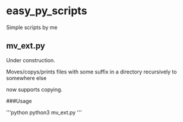 # easy_py_scripts
Simple scripts by me

## mv_ext.py

Under construction.

Moves/copys/prints files with some suffix in a directory recursively to somewhere else 

now supports copying.

###Usage

'''python
python3 mv_ext.py <source dir> <dest dir> <suffix>
'''
